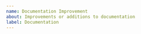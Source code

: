 ```yaml
---
name: Documentation Improvement
about: Improvements or additions to documentation
label: Documentation
---
```


